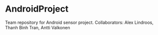 # AndroidProject
Team repository for Android sensor project. Collaborators: Alex Lindroos, Thanh Binh Tran, Antti Valkonen
